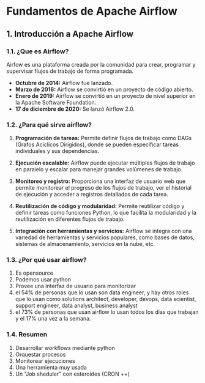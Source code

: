 # Fundamentos de Apache Airflow

## 1. Introducción a Apache Airflow

### 1.1. ¿Que es Airflow?

Airfow es una plataforma creada por la comunidad para crear, programar y supervisar flujos de trabajo de forma programada.

- **Octubre de 2014:** Airflow fue lanzado.
- **Marzo de 2016:** Airflow se convirtió en un proyecto de código abierto.
- **Enero de 2019:** Airflow se convirtió en un proyecto de nivel superior en la Apache Software Foundation.
- **17 de diciembre de 2020:** Se lanzó Airflow 2.0.

### 1.2. ¿Para qué sirve airflow?

1. **Programación de tareas:** Permite definir flujos de trabajo como DAGs (Grafos Acíclicos Dirigidos), donde se pueden especificar tareas individuales y sus dependencias.

2. **Ejecución escalable:** Airflow puede ejecutar múltiples flujos de trabajo en paralelo y escalar para manejar grandes volúmenes de trabajo.

3. **Monitoreo y registro:** Proporciona una interfaz de usuario web que permite monitorear el progreso de los flujos de trabajo, ver el historial de ejecución y acceder a registros detallados de cada tarea.

4. **Reutilización de código y modularidad:** Permite reutilizar código y definir tareas como funciones Python, lo que facilita la modularidad y la reutilización en diferentes flujos de trabajo.

5. **Integración con herramientas y servicios:** Airflow se integra con una variedad de herramientas y servicios populares, como bases de datos, sistemas de almacenamiento, servicios en la nube, etc.

### 1.3. ¿Por qué usar airflow?

1. Es opensource
2. Podemos usar python
3. Provee una interfaz de usuario para monitorizar
4. el 54% de personas que lo usan son data engineer, y hay otros roles que lo usan como solutions architect, developer, devops, data scientist, support engineer, data analyst, business analyst
5. el 73% de personas que usan airflow lo usan todos los días que trabajan y el 17% una vez a la semana.

### 1.4. Resumen

1. Desarrollar workflows mediante python
2. Orquestar procesos
3. Monitorear ejecuciones
4. Una herramienta muy usada
5. Un "Job sheduler" con esteroides (CRON ++)

